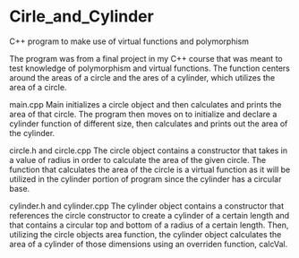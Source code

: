 # Cirle_and_Cylinder
C++ program to make use of virtual functions and polymorphism

The program was from a final project in my C++ course that was meant to test knowledge of polymorphism and virtual functions. The function centers around the areas of a circle and the ares of a cylinder, which utilizes the area of a circle.

main.cpp
Main initializes a circle object and then calculates and prints the area of that circle. The program then moves on to initialize and declare a cylinder function of different size, then calculates and prints out the area of the cylinder. 

circle.h and circle.cpp
The circle object contains a constructor that takes in a value of radius in order to calculate the area of the given circle. The function that calculates the area of the circle is a virtual function as it will be utilized in the cylinder portion of program since the cylinder has a circular base.

cylinder.h and cylinder.cpp
The cylinder object contains a constructor that references the circle constructor to create a cylinder of a certain length and that contains a circular top and bottom of a radius of a certain length. Then, utilizing the circle objects area function, the cylinder object calculates the area of a cylinder of those dimensions using an overriden function, calcVal.
